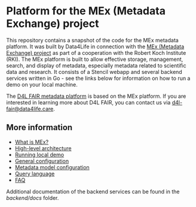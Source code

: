 # Platform for the MEx (Metadata Exchange) project

This repository contains a snapshot of the code for the MEx metadata platform.
It was built by Data4Life in connection with the [MEx (Metadata Exchange) project](https://www.data4life.care/en/projects/mex/) as part of a cooperation with the Robert Koch Institute (RKI).
The MEx platform is built to allow effective storage, management, search, and display of metadata, especially metadata related to scientific data and research. 
It consists of a Stencil webapp and several backend services written in Go - see the links below for information on how to run a demo on your local machine. 

The [D4L FAIR metadata platform](https://www.data4life.care/de/d4l-fair/) is based on the MEx platform.
If you are interested in learning more about D4L FAIR, you can contact us via [d4l-fair@data4life.care](mailto:d4l-fair@data4life.care).

## More information

- [What is MEx?](./docs/what_is_mex.md)
- [High-level architecture](./docs/architecture.md)
- [Running local demo](./docs/local_setup.md)
- [General configuration](./docs/config.md)
- [Metadata model configuration](./docs/metadata_config.md)
- [Query language](./docs/query_language.md)
- [FAQ](./docs/faq.md)

Additional documentation of the backend services can be found in the _backend/docs_ folder.
